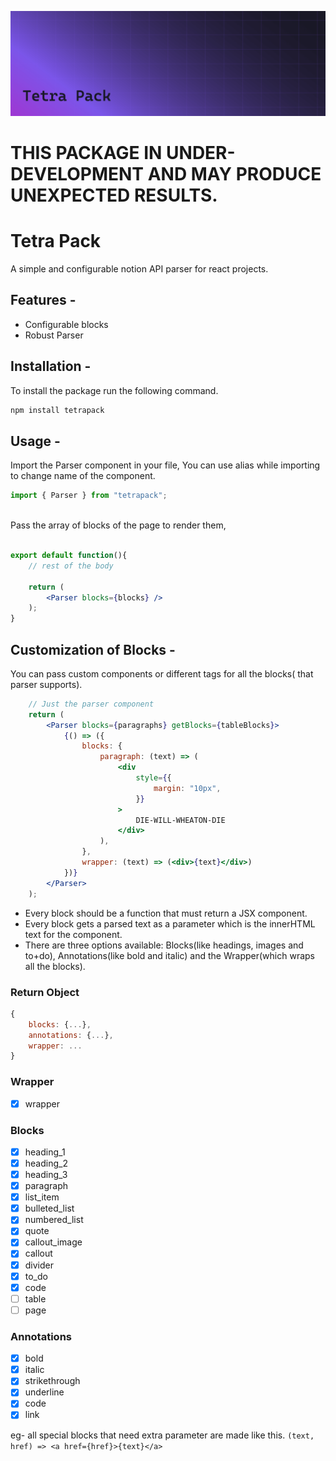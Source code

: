 ![Banner Image](./images/banner.png)

# THIS PACKAGE IN UNDER-DEVELOPMENT AND MAY PRODUCE UNEXPECTED RESULTS.

# Tetra Pack
A simple and configurable notion API parser for react projects.

## Features -
- Configurable blocks
- Robust Parser

## Installation -
To install the package run the following command.
```bash
npm install tetrapack
```

## Usage -
Import the Parser component in your file,
You can use alias while importing to change name of the component.
```js
import { Parser } from "tetrapack";
```
<br />
Pass the array of blocks of the page to render them,

```jsx

export default function(){
	// rest of the body

	return (
		<Parser blocks={blocks} />
	);
}
```

## Customization of Blocks -
You can pass custom components or different tags for all the blocks( that parser supports).
```jsx
	// Just the parser component
	return (
		<Parser blocks={paragraphs} getBlocks={tableBlocks}>
            {() => ({
                blocks: {
                    paragraph: (text) => (
                        <div
                            style={{
                                margin: "10px",
                            }}
                        >
                            DIE-WILL-WHEATON-DIE
                        </div>
                    ),
                },
                wrapper: (text) => (<div>{text}</div>)
            })}
        </Parser>
	);
```
+ Every block should be a function that must return a JSX component.
+ Every block gets a parsed text as a parameter which is the innerHTML text for the component.
+ There are three options available: Blocks(like headings, images and to+do), Annotations(like bold and italic) and the Wrapper(which wraps all the blocks).

### Return Object
```js
{
	blocks: {...},
	annotations: {...},
	wrapper: ...
}
```

### Wrapper
+ [x] wrapper

### Blocks
+ [x] heading_1
+ [x] heading_2
+ [x] heading_3
+ [x] paragraph
+ [x] list_item
+ [x] bulleted_list
+ [x] numbered_list
+ [x] quote
+ [x] callout_image
+ [x] callout
+ [x] divider
+ [x] to_do
+ [x] code
+ [ ] table
+ [ ] page

### Annotations
+ [x] bold
+ [x] italic
+ [x] strikethrough
+ [x] underline
+ [x] code
+ [x] link 

eg- all special blocks that need extra parameter are made like this.
`(text, href) => <a href={href}>{text}</a>`